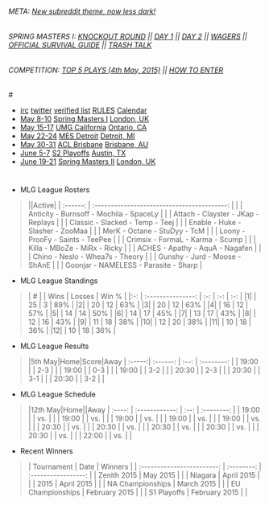 #####

###### META: [New subreddit theme, now less dark!](/35ana5)

###### [](#gfinity) SPRING MASTERS I: [KNOCKOUT ROUND](/35fgqi) || [DAY 1](/35b69a) || [DAY 2](/35du7b) || [WAGERS](/353thc) || [OFFICIAL SURVIVAL GUIDE](/3566xb) || [TRASH TALK](/35ady8)

###### COMPETITION: [TOP 5 PLAYS (4th May, 2015)](/34w94g) || [HOW TO ENTER](/31vrl9)

#[](#potw)

*  [irc](https://client02.chat.mibbit.com/?server=irc.snoonet.org&channel=%23codcompetitive) [twitter](http://twitter.com/rcodcompetitive) [verified list](http://www.reddit.com/r/CoDCompetitive/wiki/verified_list)  [RULES](http://www.reddit.com/r/CoDCompetitive/wiki/index#wiki_rules) [Calendar](http://cod.esportspedia.com/wiki/Calendar)
  * [May 8-10](#date) [Spring Masters I](#event) [](#ev) [London, UK](#location) [](#loc)
  * [May 15-17](#date) [UMG California](#event) [](#ev) [Ontario, CA](#location) [](#loc)
  * [May 22-24](#date) [MES Detroit](#event) [](#ev) [Detroit, MI](#location) [](#loc)
  * [May 30-31](#date) [ACL Brisbane](#event) [](#ev) [Brisbane, AU](#location) [](#loc)
  * [June 5-7](#date) [S2 Playoffs](#event) [](#ev) [Austin, TX](#location) [](#loc)
  * [June 19-21](#date) [Spring Masters II](#event) [](#ev) [London, UK](#location) [](#loc)

#

* MLG League Rosters

 >||Active|
| :------: | :-----------------------------------------: |
| [](#ar) | Anticity - Burnsoff - Mochila - SpaceLy |
| [](#denial)  | Attach - Clayster - JKap - Replays |
| [](#elevate) | Classic - Slacked - Temp - Teej |
| [](#faze)  | Enable - Huke - Slasher - ZooMaa |
| [](#justus) | MerK - Octane - StuDyy - TcM |
| [](#envyus) | Loony - ProoFy - Saints - TeePee |
| [](#opticgaming) | Crimsix - FormaL - Karma - Scump |
| [](#opticnation) | Killa - MBoZe - MiRx - Ricky |
| [](#prophecy) | ACHES - Apathy - AquA - Nagafen |
| [](#rise) | Chino - Neslo - Whea7s - Theory |
| [](#tcm) | Gunshy - Jurd - Moose - ShAnE |
| [](#tk) | Goonjar - NAMELESS - Parasite - Sharp |

* MLG League Standings

 >| # |  | Wins | Losses | Win % |
|:-: | :---------------: | :-: | :-: | :-: |
|1| [](#opticgaming) | 25 | 3 | 89% |
|2| [](#elevate) | 20 | 12 | 63% |
|3| [](#envyus) | 20 | 12 | 63% |
|4| [](#denial)  | 16 | 12 | 57% |
|5| [](#faze)  | 14 | 14 | 50% |
|6| [](#tcm) | 14 | 17 | 45% |
|7| [](#tk) | 13 | 17 | 43% |
|8| [](#rise) | 12 | 16 | 43% |
|9| [](#ar) | 11 | 18 | 38% |
|10| [](#opticnation) | 12 | 20 | 38% |
|11| [](#justus) | 10 | 18 | 36% |
|12| [](#prophecy) | 10 | 18 | 36% |

* MLG League Results

 >|5th May|Home|Score|Away
| :-----:| :------: | :--: | :--------: |
| 19:00 | [](#tk) | 2-3 | [](#rise) |
| 19:00 | [](#justus) | 0-3 | [](#prophecy) |
| 19:00 | [](#elevate) | 3-2 | [](#ar) |
| 20:30 | [](#ar) | 2-3 | [](#justus) |
| 20:30 | [](#elevate) | 3-1 |  [](#tk) |
| 20:30 | [](#rise) | 3-2 | [](#prophecy) |

* MLG League Schedule

 >|12th May|Home||Away
| :----: | :------------: | :--: | :--------: |
| 19:00 | [](#envyus) | vs. | [](#tcm) |
| 19:00 | [](#elevate) | vs. | [](#rise) |
| 19:00 | [](#prophecy) | vs. | [](#denial) |
| 19:00 | [](#tk) | vs. | [](#justus) |
| 19:00 | [](#opticnation) | vs. | [](#faze) |
| 20:30 | [](#opticnation) | vs. | [](#envyus) |
| 20:30 | [](#denial) | vs. | [](#rise) |
| 20:30 | [](#tk) | vs. | [](#faze) |
| 20:30 | [](#justus) | vs. | [](#elevate)|
| 20:30 | [](#prophecy) | vs. | [](#tcm) |
| 22:00 | [](#opticgaming) | vs. | [](#denial) |

* Recent Winners

 >| Tournament | Date | Winners |
| :------------------------: | :--------: | :-----------------: |
| [](#eswc) Zenith 2015 | May 2015 | [](#opticgaming) |
| [](#ugc) Niagara | April 2015 |  [](#tk) |
| [](#codchamps) 2015 | April 2015 | [](#denial)  |
| [](#codchamps) NA Championships | March 2015 | [](#opticgaming) |
| [](#codchamps) EU Championships | February 2015 | [](#epsilon)  |
| [](#mlg) S1 Playoffs | February 2015 | [](#opticgaming) |
